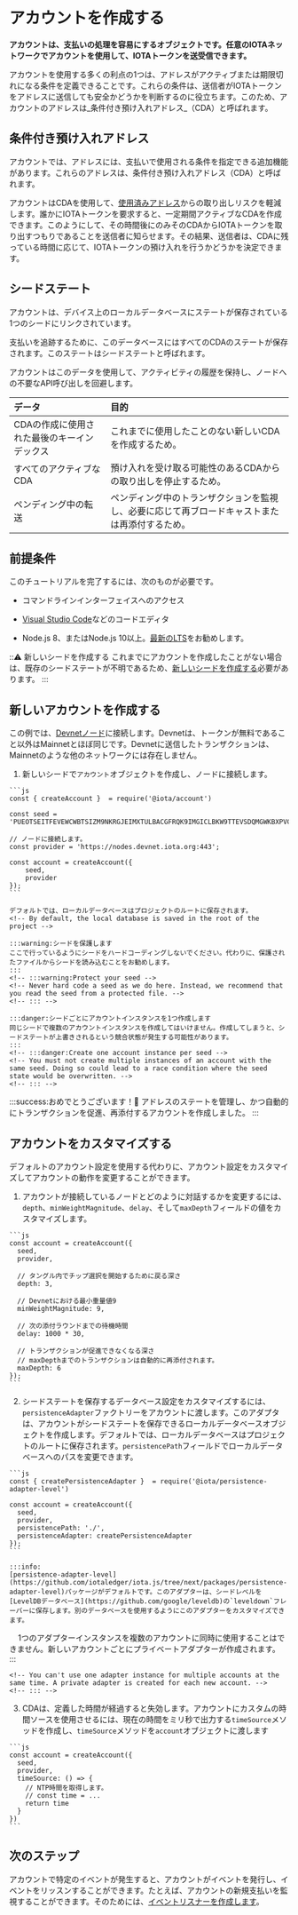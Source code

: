 # アカウントを作成する
<!-- # Create an account -->

**アカウントは、支払いの処理を容易にするオブジェクトです。任意のIOTAネットワークでアカウントを使用して、IOTAトークンを送受信できます。**
<!-- **An account is an object that makes it easier to handle payments. You can use your account on any IOTA network to send and receive IOTA tokens.** -->

アカウントを使用する多くの利点の1つは、アドレスがアクティブまたは期限切れになる条件を定義できることです。これらの条件は、送信者がIOTAトークンをアドレスに送信しても安全かどうかを判断するのに役立ちます。このため、アカウントのアドレスは_条件付き預け入れアドレス_（CDA）と呼ばれます。
<!-- One of the many benefits of using accounts is that you can define conditions in which your addresses are active or expired. These conditions help senders to decide whether it's safe to send tokens to an address. For this reason, addresses in accounts are called _conditional deposit addresses_ (CDA). -->

## 条件付き預け入れアドレス
<!-- ## Conditional deposit addresses -->

アカウントでは、アドレスには、支払いで使用される条件を指定できる追加機能があります。これらのアドレスは、条件付き預け入れアドレス（CDA）と呼ばれます。
<!-- In accounts, addresses come with extra features that allow you to specify the conditions in which they may be used in payments. These addresses are called conditional deposit addresses (CDA). -->

アカウントはCDAを使用して、[使用済みアドレス](root://getting-started/0.1/clients/addresses.md#spent-addresses)からの取り出しリスクを軽減します。誰かにIOTAトークンを要求すると、一定期間アクティブなCDAを作成できます。このようにして、その時間後にのみそのCDAからIOTAトークンを取り出すつもりであることを送信者に知らせます。その結果、送信者は、CDAに残っている時間に応じて、IOTAトークンの預け入れを行うかどうかを決定できます。
<!-- Accounts use CDAs to help reduce the risk of withdrawing from [spent addresses](root://getting-started/0.1/clients/addresses.md#spent-addresses). When you request IOTA tokens from someone, you can create a CDA that's active for a certain period of time. This way, you let the sender know that you intend to withdraw from that address only after that time. As a result, the sender can decide whether to make a deposit, depending on how much time is left on a CDA. -->

## シードステート
<!-- ## Seed state -->

アカウントは、デバイス上のローカルデータベースにステートが保存されている1つのシードにリンクされています。
<!-- An account is linked to one seed whose state is stored in a local database on your device. -->

支払いを追跡するために、このデータベースにはすべてのCDAのステートが保存されます。このステートはシードステートと呼ばれます。
<!-- To keep track of payments, this database stores the state of all CDAs. This state is called the seed state. -->

アカウントはこのデータを使用して、アクティビティの履歴を保持し、ノードへの不要なAPI呼び出しを回避します。
<!-- Accounts use this data to keep a history of activity and to avoid making unnecessary API calls to nodes. -->

| **データ** | **目的** |
| :----- | :--- |
| CDAの作成に使用された最後のキーインデックス | これまでに使用したことのない新しいCDAを作成するため。 |
| すべてのアクティブなCDA | 預け入れを受け取る可能性のあるCDAからの取り出しを停止するため。 |
| ペンディング中の転送 | ペンディング中のトランザクションを監視し、必要に応じて再ブロードキャストまたは再添付するため。 |

<!-- |:-----------------|:----------| -->
<!-- |**Data**| **Purpose**| -->
<!-- |:-----------------|:----------| -->
<!-- |The last key index that was used to create a CDA| Create a new CDA that has never been used before| -->
<!-- |All active CDAs|Stop withdrawals from CDAs that may receive deposits| -->
<!-- |Pending transfers| Monitor pending transactions and rebroadcast or reattach them if necessary| -->

## 前提条件
<!-- ## Prerequisites -->

このチュートリアルを完了するには、次のものが必要です。
<!-- To complete this tutorial, you need the following: -->

- コマンドラインインターフェイスへのアクセス
<!-- - Access to a command-line interface -->
- [Visual Studio Code](https://code.visualstudio.com/Download)などのコードエディタ
<!-- - A code editor such as [Visual Studio Code](https://code.visualstudio.com/Download) -->
- Node.js 8、またはNode.js 10以上。[最新のLTS](https://nodejs.org/en/download/)をお勧めします。
<!-- - Node.js 8, or Node.js 10 or higher. We recommend the [latest LTS](https://nodejs.org/en/download/). -->

:::warning: 新しいシードを作成する
これまでにアカウントを作成したことがない場合は、既存のシードステートが不明であるため、[新しいシードを作成する](root://getting-started/0.1/how-to-guides/get-started.md)必要があります。
:::
<!-- :::warning: Create a new seed -->
<!-- If you have never created an account before, you must [create a new seed](root://getting-started/0.1/how-to-guides/get-started.md) because existing seed states are unknown. -->
<!-- ::: -->

## 新しいアカウントを作成する
<!-- ## Create a new account -->
<!-- ## Create a new account -->

この例では、[Devnetノード](root://getting-started/0.1/network/iota-networks.md#devnet)に接続します。Devnetは、トークンが無料であること以外はMainnetとほぼ同じです。Devnetに送信したトランザクションは、Mainnetのような他のネットワークには存在しません。
<!-- In this example, we connect to a [Devnet node](root://getting-started/0.1/network/iota-networks.md#devnet). The Devnet is similar to the Mainnet, except the tokens are free. Any transactions that you send to the Devnet do not exist on other networks such as the Mainnet. -->

1. 新しいシードで`アカウント`オブジェクトを作成し、ノードに接続します。
  <!-- 1. Create an `account` object with a new seed and connect to a node -->

    ```js
    const { createAccount }  = require('@iota/account')

    const seed = 'PUEOTSEITFEVEWCWBTSIZM9NKRGJEIMXTULBACGFRQK9IMGICLBKW9TTEVSDQMGWKBXPVCBMMCXWMNPDX';

    // ノードに接続します。
    const provider = 'https://nodes.devnet.iota.org:443';

    const account = createAccount({
        seed,
        provider
    });
    ```

    デフォルトでは、ローカルデータベースはプロジェクトのルートに保存されます。
    <!-- By default, the local database is saved in the root of the project -->

    :::warning:シードを保護します
    ここで行っているようにシードをハードコーディングしないでください。代わりに、保護されたファイルからシードを読み込むことをお勧めします。
    :::
    <!-- :::warning:Protect your seed -->
    <!-- Never hard code a seed as we do here. Instead, we recommend that you read the seed from a protected file. -->
    <!-- ::: -->

    :::danger:シードごとにアカウントインスタンスを1つ作成します
    同じシードで複数のアカウントインスタンスを作成してはいけません。作成してしまうと、シードステートが上書きされるという競合状態が発生する可能性があります。
    :::
    <!-- :::danger:Create one account instance per seed -->
    <!-- You must not create multiple instances of an account with the same seed. Doing so could lead to a race condition where the seed state would be overwritten. -->
    <!-- ::: -->

:::success:おめでとうございます！:tada:
アドレスのステートを管理し、かつ自動的にトランザクションを促進、再添付するアカウントを作成しました。
:::
<!-- :::success:Congratulations! :tada: -->
<!-- You've created an account that will automatically promote and reattach transactions as well as manage the state of your addresses. -->
<!-- ::: -->

## アカウントをカスタマイズする
<!-- ## Customize your account -->

デフォルトのアカウント設定を使用する代わりに、アカウント設定をカスタマイズしてアカウントの動作を変更することができます。
<!-- Instead of using the default account settings, you can customize them to change how your account behaves. -->

1. アカウントが接続しているノードとどのように対話するかを変更するには、`depth`、`minWeightMagnitude`、`delay`、そして`maxDepth`フィールドの値をカスタマイズします。
  <!-- 1. To change how your account interacts with its connected nodes, customize the values of the `depth`, `minWeightMagnitude`, `delay`, and `maxDepth` fields -->

    ```js
    const account = createAccount({
      seed,
      provider,

      // タングル内でチップ選択を開始するために戻る深さ
      depth: 3,

      // Devnetにおける最小重量値9
      minWeightMagnitude: 9,

      // 次の添付ラウンドまでの待機時間
      delay: 1000 * 30,

      // トランザクションが促進できなくなる深さ
      // maxDepthまでのトランザクションは自動的に再添付されます。
      maxDepth: 6
    });
    ```

2. シードステートを保存するデータベース設定をカスタマイズするには、`persistenceAdapter`ファクトリーをアカウントに渡します。このアダプタは、アカウントがシードステートを保存できるローカルデータベースオブジェクトを作成します。デフォルトでは、ローカルデータベースはプロジェクトのルートに保存されます。`persistencePath`フィールドでローカルデータベースへのパスを変更できます。
  <!-- 2. To customize the database settings that store your seed state, pass a `persistenceAdapter` factory to your account. This adapter creates a local database object to which the account can save the seed state. By default, the local database is saved in the root of the project. You can change the path to the local database in the `persistencePath` field. -->

    ```js
    const { createPersistenceAdapter }  = require('@iota/persistence-adapter-level')

    const account = createAccount({
      seed,
      provider,
      persistencePath: './',
      persistenceAdapter: createPersistenceAdapter
    });
    ```

    :::info:
    [persistence-adapter-level](https://github.com/iotaledger/iota.js/tree/next/packages/persistence-adapter-level)パッケージがデフォルトです。このアダプターは、シードレベルを[LevelDBデータベース](https://github.com/google/leveldb)の`leveldown`フレーバーに保存します。別のデータベースを使用するようにこのアダプターをカスタマイズできます。

    1つのアダプターインスタンスを複数のアカウントに同時に使用することはできません。新しいアカウントごとにプライベートアダプターが作成されます。
    :::
    <!-- :::info: -->
    <!-- The [persistence-adapter-level](https://github.com/iotaledger/iota.js/tree/next/packages/persistence-adapter-level) package is the default. This adapter stores the seed state in the `leveldown` flavor of the [LevelDB database](https://github.com/google/leveldb). You can customize this adapter to use a different database. -->

    <!-- You can't use one adapter instance for multiple accounts at the same time. A private adapter is created for each new account. -->
    <!-- ::: -->

3. CDAは、定義した時間が経過すると失効します。アカウントにカスタムの時間ソースを使用させるには、現在の時間をミリ秒で出力する`timeSource`メソッドを作成し、`timeSource`メソッドを`account`オブジェクトに渡します
  <!-- 3. CDAs expire after a time that you define. To have your account use a custom source of time, create a `timeSource` method that outputs the current time in milliseconds, and pass it to your `account` object -->

    ```js
    const account = createAccount({
      seed,
      provider,
      timeSource: () => {
        // NTP時間を取得します。
        // const time = ...
        return time
      }
    })
    ```

## 次のステップ
<!-- ## Next steps -->

アカウントで特定のイベントが発生すると、アカウントがイベントを発行し、イベントをリッスンすることができます。たとえば、アカウントの新規支払いを監視することができます。そのためには、[イベントリスナーを作成します](../how-to-guides/listen-to-events.md)。
<!-- After certain events happen in your account, it emits them, and allows you to listen for them. For example, you may want to monitor your account for new payments. To do so, you need to [create an event listener](../how-to-guides/listen-to-events.md). -->
